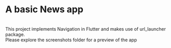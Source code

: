 # A basic News app
<br>
This project implements Navigation in Flutter and makes use of url_launcher package.
<br>
Please explore the screenshots folder for a preview of the app
